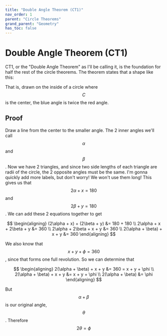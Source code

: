```yaml
---
title: "Double Angle Theorem (CT1)"
nav_order: 1
parent: "Circle Theorems"
grand_parent: "Geometry"
has_toc: false
---
```


# Double Angle Theorem (CT1)

CT1, or the "Double Angle Theorem" as I'll be calling it, is the foundation for half the rest of the circle theorems. The theorem states that a shape like this:

That is, drawn on the inside of a circle where $$C$$ is the center, the blue angle is twice the red angle.

## Proof

Draw a line from the center to the smaller angle.
The 2 inner angles we'll call $$\alpha$$ and $$\beta$$.
Now we have 2 triangles, and since two side lengths of each triangle are radii of the circle, the 2 opposite angles must be the same.
I'm gonna quickly add more labels, but don't worry! We won't use them long!
This gives us that $$2\alpha + x = 180$$ and $$2\beta + y = 180$$. We can add these 2 equations together to get

$$
\begin{aligning}
(2\alpha + x) + (2\beta + y) &= 180 + 180 \\
2\alpha + x + 2\beta + y &= 360 \\
2\alpha + 2\beta + x + y &= 360 \\
2(\alpha + \beta) + x + y &= 360
\end{aligning}
$$

We also know that $$x + y + \phi = 360$$, since that forms one full revolution. So we can determine that

$$
\begin{aligning}
2(\alpha + \beta) + x + y &= 360 = x + y + \phi \\
2(\alpha + \beta) + x + y &= x + y + \phi \\
2(\alpha + \beta) &= \phi
\end{aligning}
$$

But $$\alpha + \beta$$ is our original angle, $$\theta$$.
Therefore $$2\theta = \phi$$
